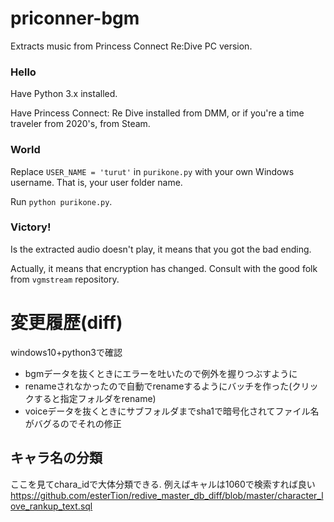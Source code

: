 # priconner-bgm
Extracts music from Princess Connect Re:Dive PC version.

### Hello
Have Python 3.x installed.

Have Princess Connect: Re Dive installed from DMM, or if you're a time traveler from 2020's, from Steam.

### World
Replace `USER_NAME = 'turut'` in `purikone.py` with your own Windows username. That is, your user folder name.

Run `python purikone.py`.

### Victory!
Is the extracted audio doesn't play, it means that you got the bad ending.

Actually, it means that encryption has changed. Consult with the good folk from `vgmstream` repository.

# 変更履歴(diff)
windows10+python3で確認
* bgmデータを抜くときにエラーを吐いたので例外を握りつぶすように
* renameされなかったので自動でrenameするようにバッチを作った(クリックすると指定フォルダをrename)
* voiceデータを抜くときにサブフォルダまでsha1で暗号化されてファイル名がバグるのでそれの修正

## キャラ名の分類
ここを見てchara_idで大体分類できる. 例えばキャルは1060で検索すれば良い
https://github.com/esterTion/redive_master_db_diff/blob/master/character_love_rankup_text.sql
